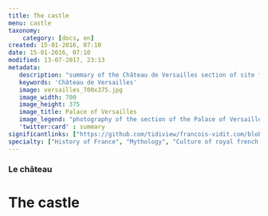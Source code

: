 ```yaml
---
title: The castle
menu: castle
taxonomy:
    category: [docs, en]
created: 15-01-2016, 07:10
date: 15-01-2016, 07:10
modified: 13-07-2017, 23:13
metadata:
   description: "summary of the Château de Versailles section of site francois-vidit.com"
   keywords: 'Château de Versailles'
   image: versailles_700x375.jpg
   image_width: 700
   image_height: 375
   image_title: Palace of Versailles
   image_legend: "photography of the section of the Palace of Versailles of site francois-vidit.com"
   'twitter:card' : summary
significantlinks: ["https://github.com/tidiview/francois-vidit.com/blob/develop/user/sites/docs/pages/01.home/02.versailles/01.palace/chapter.en.md"]
specialty: ["History of France", "Mythology", "Culture of royal french court", "Litterature of the Roman Empire", "Roman Imperial Litterature", "Palace of Versailles"]
---
```

### Le château

# The castle